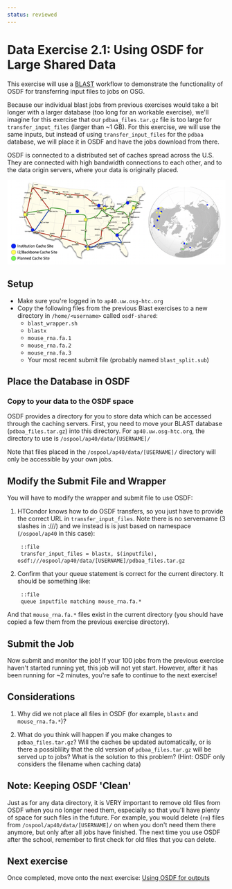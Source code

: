 ```yaml
---
status: reviewed
---
```


Data Exercise 2.1: Using OSDF for Large Shared Data
===================================================

This exercise will use a [BLAST](http://blast.ncbi.nlm.nih.gov/Blast.cgi?CMD=Web&PAGE_TYPE=BlastHome) workflow to
demonstrate the functionality of OSDF for transferring input files to jobs on OSG.

Because our individual blast jobs from previous exercises would take a bit longer
with a larger database (too long for an workable exercise), we'll imagine for this exercise that our
`pdbaa_files.tar.gz` file is too large for `transfer_input_files` (larger than ~1 GB).
For this exercise, we will use the same inputs, but instead of using `transfer_input_files` for the `pdbaa` database,
we will place it in OSDF and have the jobs download from there.

OSDF is connected to a distributed set of caches spread across the U.S.
They are connected with high bandwidth connections to each other, and to the data origin servers, where your data is
originally placed.

![OSDF Map](files/osgus19-day4-part2-CacheLocations.png)

Setup
-----

-   Make sure you're logged in to `ap40.uw.osg-htc.org`
-   Copy the following files from the previous Blast exercises to a new directory in `/home/<username>` called `osdf-shared`:
    - `blast_wrapper.sh`
    - `blastx`
    - `mouse_rna.fa.1`
    - `mouse_rna.fa.2`
    - `mouse_rna.fa.3`
    - Your most recent submit file (probably named `blast_split.sub`)

Place the Database in OSDF
--------------------------------

### Copy to your data to the OSDF space

OSDF provides a directory for you to store data which can be accessed through the caching servers.
First, you need to move your BLAST database (`pdbaa_files.tar.gz`) into this directory. For `ap40.uw.osg-htc.org`, the directory
to use is `/ospool/ap40/data/[USERNAME]/`

Note that files placed in the `/ospool/ap40/data/[USERNAME]/` directory will only be accessible
by your own jobs.

Modify the Submit File and Wrapper
----------------------------------

You will have to modify the wrapper and submit file to use OSDF:

1. HTCondor knows how to do OSDF transfers, so you just have to provide the correct URL in 
   `transfer_input_files`. Note there is no servername (3 slashes in :///) and we instead
   is is just based on namespace (`/ospool/ap40` in this case):

        ::file
        transfer_input_files = blastx, $(inputfile), osdf:///ospool/ap40/data/[USERNAME]/pdbaa_files.tar.gz

1. Confirm that your queue statement is correct for the current directory. It should be something like:

        ::file
        queue inputfile matching mouse_rna.fa.*

And that `mouse_rna.fa.*` files exist in the current directory (you should have copied a few them from the previous exercise
directory).

Submit the Job
--------------

Now submit and monitor the job! If your 100 jobs from the previous exercise haven't started running yet, this job will
not yet start.
However, after it has been running for ~2 minutes, you're safe to continue to the next exercise!

Considerations
--------------

1. Why did we not place all files in OSDF (for example, `blastx` and `mouse_rna.fa.*`)?

1. What do you think will happen if you make changes to `pdbaa_files.tar.gz`? Will the caches
   be updated automatically, or is there a possiblility that the old version of
   `pdbaa_files.tar.gz` will be served up to jobs? What is the solution to this problem?
   (Hint: OSDF only considers the filename when caching data)

Note: Keeping OSDF 'Clean'
--------------------------------

Just as for any data directory, it is VERY important to remove old files from OSDF when you no longer need them,
especially so that you'll have plenty of space for such files in the future.
For example, you would delete (`rm`) files from `/ospool/ap40/data/[USERNAME]/` on when you don't need them there
anymore, but only after all jobs have finished.
The next time you use OSDF after the school, remember to first check for old files that you can delete.

Next exercise
-------------

Once completed, move onto the next exercise: [Using OSDF for outputs](part2-ex2-osdf-outputs.md)

